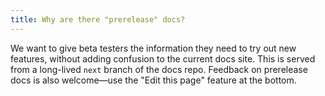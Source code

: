 ```yaml
---
title: Why are there "prerelease" docs?
---
```

We want to give beta testers the information they need to try out new features, without adding confusion to the current docs site. This is served from a long-lived `next` branch of the docs repo. Feedback on prerelease docs is also welcome—use the "Edit this page" feature at the bottom.
